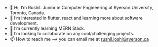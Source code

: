 - 👋 Hi, I’m Rushil. Junior in Computer Engineering at Ryerson University, Toronto, Canada.
- 👀 I’m interested in flutter, react and learning more about software development. 
- 🌱 I’m currently learning MERN Stack.
- 💞️ I’m looking to collaborate on any cool/challenging projects.
- 📫 How to reach me --> you can email me at rushil.joshi@ryerson.ca

<!---
rushiljoshi00/rushiljoshi00 is a ✨ special ✨ repository because its `README.md` (this file) appears on your GitHub profile.
You can click the Preview link to take a look at your changes.
--->
